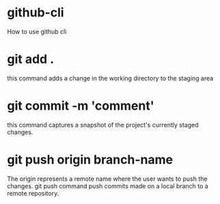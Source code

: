 # github-cli
How to use github cli 

# git add .
this command adds a change in the working directory to the staging area

# git commit -m 'comment'
this command captures a snapshot of the project's currently staged changes. 

# git push origin branch-name
 The origin represents a remote name where the user wants to push the changes. 
 git push command push commits made on a local branch to a remote repository.
